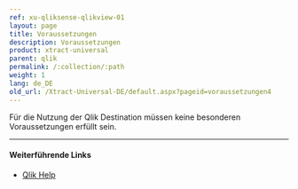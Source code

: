 ```yaml
---
ref: xu-qliksense-qlikview-01
layout: page
title: Voraussetzungen
description: Voraussetzungen
product: xtract-universal
parent: qlik
permalink: /:collection/:path
weight: 1
lang: de_DE
old_url: /Xtract-Universal-DE/default.aspx?pageid=voraussetzungen4
---
```


Für die Nutzung der Qlik Destination müssen keine besonderen Voraussetzungen erfüllt sein.

****
#### Weiterführende Links

- [Qlik Help](https://help.qlik.com/)